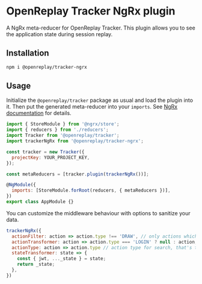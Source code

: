 # OpenReplay Tracker NgRx plugin

A NgRx meta-reducer for OpenReplay Tracker. This plugin allows you to see the application state during session replay.

## Installation

```bash
npm i @openreplay/tracker-ngrx
```

## Usage

Initialize the `@openreplay/tracker` package as usual and load the plugin into it.
Then put the generated meta-reducer into your `imports`.
See [NgRx documentation](https://ngrx.io/guide/store/metareducers) for details.

```js
import { StoreModule } from '@ngrx/store';
import { reducers } from './reducers';
import Tracker from '@openreplay/tracker';
import trackerNgRx from '@openreplay/tracker-ngrx';

const tracker = new Tracker({
  projectKey: YOUR_PROJECT_KEY,
});

const metaReducers = [tracker.plugin(trackerNgRx())];

@NgModule({
  imports: [StoreModule.forRoot(reducers, { metaReducers })],
})
export class AppModule {}
```

You can customize the middleware behaviour with options to sanitize your data.

```js
trackerNgRx({
  actionFilter: action => action.type !== 'DRAW', // only actions which pass this test will be recorded
  actionTransformer: action => action.type === 'LOGIN' ? null : action,
  actionType: action => action.type // action type for search, that's the default one
  stateTransformer: state => {
    const { jwt, ..._state } = state;
    return _state;
  },
})
```
